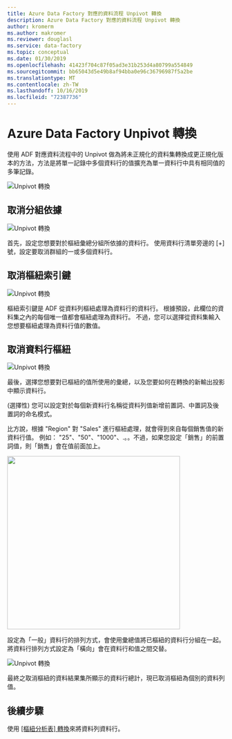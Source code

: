 ```yaml
---
title: Azure Data Factory 對應的資料流程 Unpivot 轉換
description: Azure Data Factory 對應的資料流程 Unpivot 轉換
author: kromerm
ms.author: makromer
ms.reviewer: douglasl
ms.service: data-factory
ms.topic: conceptual
ms.date: 01/30/2019
ms.openlocfilehash: 41423f704c87f05ad3e31b253d4a80799a554849
ms.sourcegitcommit: bb65043d5e49b8af94bba0e96c36796987f5a2be
ms.translationtype: MT
ms.contentlocale: zh-TW
ms.lasthandoff: 10/16/2019
ms.locfileid: "72387736"
---
```

# <a name="azure-data-factory-unpivot-transformation"></a>Azure Data Factory Unpivot 轉換



使用 ADF 對應資料流程中的 Unpivot 做為將未正規化的資料集轉換成更正規化版本的方法，方法是將單一記錄中多個資料行的值擴充為單一資料行中具有相同值的多筆記錄。

![Unpivot 轉換](media/data-flow/unpivot1.png "Unpivot 選項1")

## <a name="ungroup-by"></a>取消分組依據

![Unpivot 轉換](media/data-flow/unpivot5.png "Unpivot 選項2")

首先，設定您想要對於樞紐彙總分組所依據的資料行。 使用資料行清單旁邊的 [+] 號，設定要取消群組的一或多個資料行。

## <a name="unpivot-key"></a>取消樞紐索引鍵

![Unpivot 轉換](media/data-flow/unpivot6.png "Unpivot 選項3")

樞紐索引鍵是 ADF 從資料列樞紐處理為資料行的資料行。 根據預設，此欄位的資料集之內的每個唯一值都會樞紐處理為資料行。 不過，您可以選擇從資料集輸入您想要樞紐處理為資料行值的數值。

## <a name="unpivoted-columns"></a>取消資料行樞紐

![Unpivot 轉換](media/data-flow//unpivot7.png "Unpivot 選項4")

最後，選擇您想要對已樞紐的值所使用的彙總，以及您要如何在轉換的新輸出投影中顯示資料行。

(選擇性) 您可以設定對於每個新資料行名稱從資料列值新增前置詞、中置詞及後置詞的命名模式。

比方說，根據 "Region" 對 "Sales" 進行樞紐處理，就會得到來自每個銷售值的新資料行值。 例如： "25"、"50"、"1000"、.。。不過，如果您設定「銷售」的前置詞值，則「銷售」會在值前面加上。

<img src="media/data-flow/unpivot3.png" width="400">

設定為「一般」資料行的排列方式，會使用彙總值將已樞紐的資料行分組在一起。 將資料行排列方式設定為「橫向」會在資料行和值之間交替。

![Unpivot 轉換](media/data-flow//unpivot7.png "Unpivot 選項5")

最終之取消樞紐的資料結果集所顯示的資料行總計，現已取消樞紐為個別的資料列值。

## <a name="next-steps"></a>後續步驟

使用 [[樞紐分析表] 轉換](data-flow-pivot.md)來將資料列資料行。
